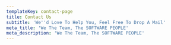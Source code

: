 ```yaml
---
templateKey: contact-page
title: Contact Us
subtitle: 'We''d Love To Help You, Feel Free To Drop A Mail'
meta_title: 'We The Team, The SOFTWARE PEOPLE'
meta_description: 'We The Team, The SOFTWARE PEOPLE'
---
```


